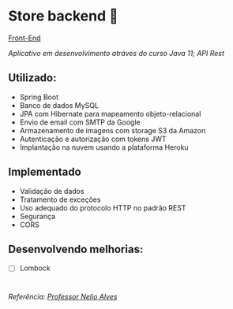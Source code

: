 # Store backend :convenience_store:
[Front-End](https://github.com/carvalhoandre/store-frontend) 

_Aplicativo em desenvolvimento atráves do curso Java 11; API Rest_

## Utilizado:
- Spring Boot 
- Banco de dados MySQL
- JPA com Hibernate para mapeamento objeto-relacional 
- Envio de email com SMTP da Google
- Armazenamento de imagens com storage S3 da Amazon 
- Autenticação e autorização com tokens JWT 
- Implantação na nuvem usando a plataforma Heroku 

## Implementado
- Validação de dados
- Tratamento de exceções 
- Uso adequado do protocolo HTTP no padrão REST 
- Segurança 
- CORS

## Desenvolvendo melhorias:
- [ ] Lombock 

#
_Referência: [Professor Nelio Alves](https://www.udemy.com/user/nelio-alves/)_
